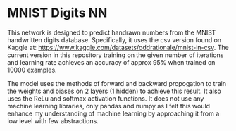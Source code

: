 # MNIST Digits NN

This network is designed to predict handrawn numbers from the MNIST handwritten digits database. Specifically, it uses the csv version found on Kaggle at: 
https://www.kaggle.com/datasets/oddrationale/mnist-in-csv. The current version in this repository training on the given number of iterations and learning rate achieves
an accuracy of approx 95% when trained on 10000 examples. 

The model uses the methods of forward and backward propogation to train the weights and biases on 2 layers (1 hidden) to achieve this result. It also uses the ReLu and 
softmax activation functions. It does not use any machine learning libraries, only pandas and numpy as I felt this would enhance my understanding of machine learning by
approaching it from a low level with few abstractions.
